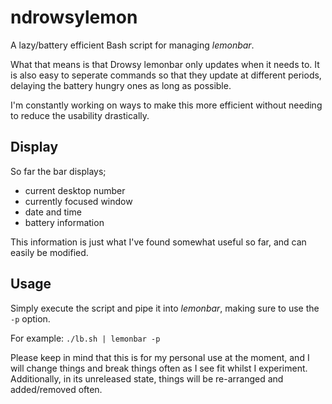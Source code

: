 # ndrowsylemon
A lazy/battery efficient Bash script for managing _lemonbar_.

What that means is that Drowsy lemonbar only updates when it needs to. It is also easy to seperate commands so that they update at different periods, delaying the battery hungry ones as long as possible.

I'm constantly working on ways to make this more efficient without needing to reduce the usability drastically.

## Display
So far the bar displays;
- current desktop number
- currently focused window
- date and time
- battery information

This information is just what I've found somewhat useful so far, and can easily be modified.

## Usage
Simply execute the script and pipe it into _lemonbar_, making sure to use the `-p` option.

For example: `./lb.sh | lemonbar -p`

Please keep in mind that this is for my personal use at the moment, and I will change things and break things often as I see fit whilst I experiment. Additionally, in its unreleased state, things will be re-arranged and added/removed often.

